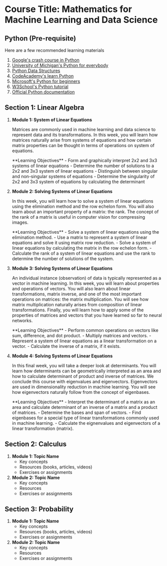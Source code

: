 # Course Title: **Mathematics for Machine Learning and Data Science**

## Python (Pre-requisite)

Here are a few recommended learning materials

1. [Google's crash course in Python](https://www.coursera.org/learn/python-crash-course)
2. [University of Michigan's Python for everybody](https://www.coursera.org/learn/python)
3. [Python Data Structures](https://www.coursera.org/learn/python-data)
4. [CodeAcademy's learn Python](https://www.codecademy.com/learn/learn-python-3)
5. [Microsoft's Python for beginners](https://learn.microsoft.com/en-us/training/paths/beginner-python/)
6. [W3School's Python tutorial](https://www.w3schools.com/python/default.asp)
7. [Official Python documentation](https://docs.python.org/3/)

## Section 1: **Linear Algebra**

1. **Module 1: System of Linear Equations**
   <p>Matrices are commonly used in machine learning and data science to represent data and its transformations. In this week, you will learn how matrices naturally arise from systems of equations and how certain matrix properties can be thought in terms of operations on system of equations.</p>
   **Learning Objectives**
   - Form and graphically interpret 2x2 and 3x3 systems of linear equations
   - Determine the number of solutions to a 2x2 and 3x3 system of linear equations
   - Distinguish between singular and non-singular systems of equations
   - Determine the singularity of 2x2 and 3x3 system of equations by calculating the determinant

2. **Module 2: Solving Systems of Linear Equations**
   <p>In this week, you will learn how to solve a system of linear equations using the elimination method and the row echelon form. You will also learn about an important property of a matrix: the rank. The concept of the rank of a matrix is useful in computer vision for compressing images.</p>
   **Learning Objectives**
   - Solve a system of linear equations using the elimination method.
   - Use a matrix to represent a system of linear equations and solve it using matrix row reduction.
   - Solve a system of linear equations by calculating the matrix in the row echelon form.
   - Calculate the rank of a system of linear equations and use the rank to determine the number of solutions of the system.

3. **Module 3: Solving Systems of Linear Equations**
   <p>An individual instance (observation) of data is typically represented as a vector in machine learning. In this week, you will learn about properties and operations of vectors. You will also learn about linear transformations, matrix inverse, and one of the most important operations on matrices: the matrix multiplication. You will see how matrix multiplication naturally arises from composition of linear transformations. Finally, you will learn how to apply some of the properties of matrices and vectors that you have learned so far to neural networks.</p>
   **Learning Objectives**
   - Perform common operations on vectors like sum, difference, and dot product.
   - Multiply matrices and vectors.
   - Represent a system of linear equations as a linear transformation on a vector.
   - Calculate the inverse of a matrix, if it exists.

4. **Module 4: Solving Systems of Linear Equations**
   <p>In this final week, you will take a deeper look at determinants. You will learn how determinants can be geometrically interpreted as an area and how to calculate determinant of product and inverse of matrices. We conclude this course with eigenvalues and eigenvectors. Eigenvectors are used in dimensionality reduction in machine learning. You will see how eigenvectors naturally follow from the concept of eigenbases.</p>
   **Learning Objectives**
   - Interpret the determinant of a matrix as an area and calculate determinant of an inverse of a matrix and a product of matrices.
   - Determine the bases and span of vectors.
   - Find eigenbases for a special type of linear transformations commonly used in machine learning.
   - Calculate the eignenvalues and eigenvectors of a linear transformation (matrix).

## Section 2: **Calculus**

1. **Module 1: Topic Name**
   - Key concepts
   - Resources (books, articles, videos)
   - Exercises or assignments
2. **Module 2: Topic Name**
   - Key concepts
   - Resources
   - Exercises or assignments

## Section 3: **Probability**

1. **Module 1: Topic Name**
   - Key concepts
   - Resources (books, articles, videos)
   - Exercises or assignments
2. **Module 2: Topic Name**
   - Key concepts
   - Resources
   - Exercises or assignments

